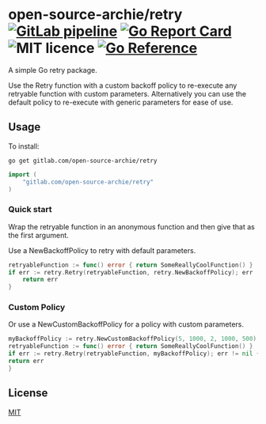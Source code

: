 # open-source-archie/retry [![GitLab pipeline](https://img.shields.io/gitlab/pipeline/open-source-archie/retry)](https://gitlab.com/open-source-archie/retry/builds) [![Go Report Card](https://goreportcard.com/badge/gitlab.com/open-source-archie/retry)](https://goreportcard.com/report/gitlab.com/open-source-archie/retry) ![MIT licence](https://img.shields.io/badge/license-MIT-green) [![Go Reference](https://pkg.go.dev/badge/gitlab.com/open-source-archie/retry.svg)](https://pkg.go.dev/gitlab.com/open-source-archie/retry)
A simple Go retry package.

Use the Retry function with a custom backoff policy to re-execute any retryable function with custom parameters.
Alternatively you can use the default policy to re-execute with generic parameters for ease of use.
## Usage
To install:
```
go get gitlab.com/open-source-archie/retry
```
```go
import (
	"gitlab.com/open-source-archie/retry"
)
```

### Quick start
Wrap the retryable function in an anonymous function and then give that as the first argument.

Use a NewBackoffPolicy to retry with default parameters.
```go
retryableFunction := func() error { return SomeReallyCoolFunction() }
if err := retry.Retry(retryableFunction, retry.NewBackoffPolicy); err != nil {
    return err
}
```

### Custom Policy
Or use a NewCustomBackoffPolicy for a policy with custom parameters.
```go
myBackoffPolicy := retry.NewCustomBackoffPolicy(5, 1000, 2, 1000, 500)
retryableFunction := func() error { return SomeReallyCoolFunction() }
if err := retry.Retry(retryableFunction, myBackoffPolicy); err != nil {
return err
}
```

## License
[MIT](https://choosealicense.com/licenses/mit/)
